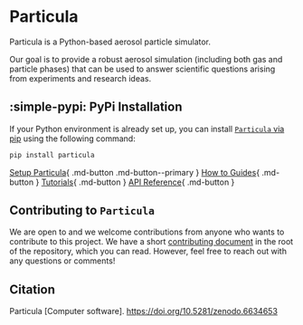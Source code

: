 # Particula

Particula is a Python-based aerosol particle simulator.

Our goal is to provide a robust aerosol simulation (including both gas and particle phases) that can be used to answer scientific questions arising from experiments and research ideas.

## :simple-pypi: PyPi Installation

If your Python environment is already set up, you can install [`Particula` via pip](https://pypi.org/project/particula/) using the following command:

``` bash
pip install particula
```

[Setup Particula](How-To-Guides/Setup_Particula/index.md){ .md-button .md-button--primary }
[How to Guides](How-To-Guides/index.md){ .md-button }
[Tutorials](Tutorials/index.md){ .md-button }
[API Reference](API){ .md-button }


## Contributing to `Particula`

We are open to and we welcome contributions from anyone who wants to contribute to this project.
We have a short [contributing document](Contribute/index.md) in the root of the repository, which you can read.
However, feel free to reach out with any questions or comments!

## Citation

Particula [Computer software]. https://doi.org/10.5281/zenodo.6634653